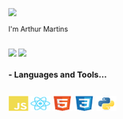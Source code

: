 <img src="https://media.giphy.com/media/ASd0Ukj0y3qMM/giphy.gif" width="200px"/>
<p>I'm Arthur Martins</p>
<br>
  <img height="180em" src="https://github-readme-stats.vercel.app/api?username=arthurmartiins&show_icons=true&theme=radical" />
  <img height="180em" src="https://github-readme-stats.vercel.app/api/top-langs/?username=arthurmartiins&layout=compact&theme=radical" />
  
### - Languages and Tools...

<div style="display: inline_block"><br>
  
  <img align="center" alt="Rafa-Js" height="30" width="40" src="https://raw.githubusercontent.com/devicons/devicon/master/icons/javascript/javascript-plain.svg">
  <img align="center" alt="Rafa-React" height="30" width="40" src="https://raw.githubusercontent.com/devicons/devicon/master/icons/react/react-original.svg">
  <img align="center" alt="Rafa-HTML" height="30" width="40" src="https://raw.githubusercontent.com/devicons/devicon/master/icons/html5/html5-original.svg">
  <img align="center" alt="Rafa-CSS" height="30" width="40" src="https://raw.githubusercontent.com/devicons/devicon/master/icons/css3/css3-original.svg">
  <img align="center" alt="Rafa-Python" height="30" width="40" src="https://raw.githubusercontent.com/devicons/devicon/master/icons/python/python-original.svg">
  
</div>
